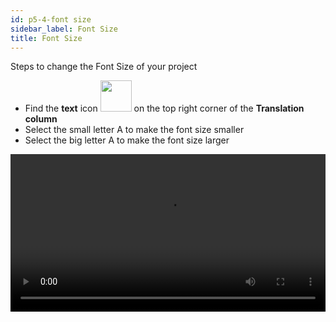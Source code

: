 ```yaml
---
id: p5-4-font size
sidebar_label: Font Size
title: Font Size
---
```


Steps to change the Font Size of your project

- Find the **text** icon <img src="/assets/font-size.png" width="50px" alt=""/> on the top right corner of the **Translation column**
- Select the small letter A to make the font size smaller
- Select the big letter A to make the font size larger

<video controls src="/assets/change-font.mov" width="100%" type="video/mov"/>